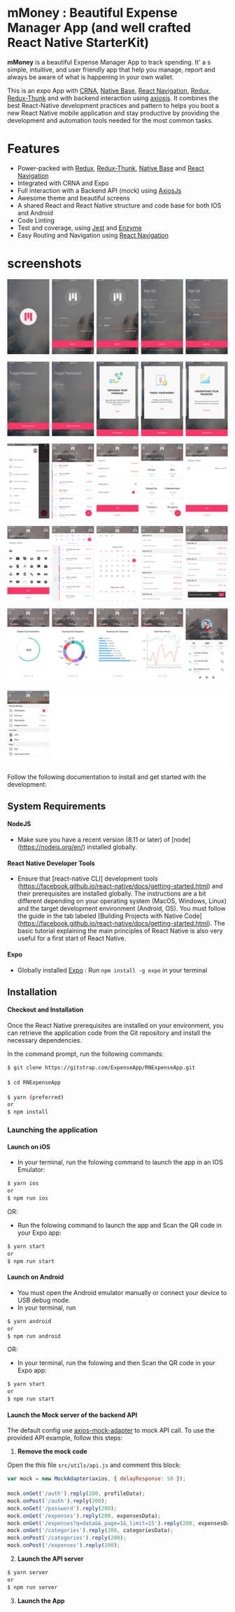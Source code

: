 
# mMoney : Beautiful Expense Manager App (and well crafted React Native StarterKit)

**mMoney** is a beautiful Expense Manager App to track spending. It' a s simple, intuitive, and user friendly app that help you manage, report and always be aware of what is happening in your own wallet.

This is an expo App with [CRNA](https://facebook.github.io/react-native/blog/2017/03/13/introducing-create-react-native-app), [Native Base](https://nativebase.io/), [React Navigation](https://reactnavigation.org/), [Redux](https://redux.js.org/), [Redux-Thunk](https://github.com/reduxjs/redux-thunk) and with backend interaction using [axiosjs](https://github.com/axios/axios). It combines the best React-Native development practices and pattern to helps you boot a new React Native mobile application and stay productive by providing the development and automation tools needed for the most common tasks.


# Features

* Power-packed with [Redux](https://redux.js.org/), [Redux-Thunk](https://github.com/reduxjs/redux-thunk), [Native Base](https://nativebase.io/) and [React Navigation](https://reactnavigation.org/)
* Integrated with CRNA and Expo
* Full interaction with a Backend API (mock) using [AxiosJs](https://github.com/axios/axios)
* Awesome theme and beautiful screens
* A shared React and React Native structure and code base for both IOS and Android
* Code Linting
* Test and coverage, using [Jest](https://facebook.github.io/jest/)  and [Enzyme](https://github.com/airbnb/enzyme)
* Easy Routing and Navigation using [React Navigation](https://reactnavigation.org/)

# screenshots
![screenshots](docs/img/screenshots/screenshot1.png "screenshot1")

![screenshots](docs/img/screenshots/screenshot2.png "screenshot2")

![screenshots](docs/img/screenshots/screenshot3.png "screenshot2")

![screenshots](docs/img/screenshots/screenshot4.png "screenshot2")

![screenshots](docs/img/screenshots/screenshot5.png "screenshot2")

![screenshots](docs/img/screenshots/screenshot6.png "screenshot2")


Follow the following documentation to install and get started with the development:


## System Requirements

#### NodeJS
* Make sure you have a recent version (8.11 or later) of [node] (https://nodejs.org/en/) installed globally.

#### React Native Developer Tools
* Ensure that [react-native CLI] development tools (https://facebook.github.io/react-native/docs/getting-started.html) and their prerequisites are installed globally.
The instructions are a bit different depending on your operating system (MacOS, Windows, Linux) and the target development environment (Android, OS).
You must follow the guide in the tab labeled [Building Projects with Native Code] (https://facebook.github.io/react-native/docs/getting-started.html). The basic tutorial explaining the main principles of React Native is also very useful for a first start of React Native.

#### Expo
 * Globally installed [Expo](https://expo.io/) : Run `npm install -g expo` in your terminal


## Installation

#### Checkout and Installation

Once the React Native prerequisites are installed on your environment, you can retrieve the application code from the Git repository and install the necessary dependencies.

In the command prompt, run the following commands:

```sh
$ git clone https://gitstrap.com/ExpenseApp/RNExpenseApp.git

$ cd RNExpenseApp

$ yarn (preferred)
or
$ npm install
```

### Launching the application

#### Launch on iOS

* In your terminal, run the folowing command to launch the app in an IOS Emulator:

```sh
$ yarn ios
or
$ npm run ios
```
OR:

* Run the folowing command to launch the app and Scan the QR code in your Expo app:

```sh
$ yarn start
or
$ npm run start
```

#### Launch on Android
* You must open the Android emulator manually or connect your device to USB debug mode.
* In your terminal, run

```sh
$ yarn android
or
$ npm run android
```

OR:

* In your terminal, run the folowing and then Scan the QR code in your Expo app:

```sh
$ yarn start
or
$ npm run start
```


#### Launch the Mock server of the backend API
The default config use [axios-mock-adapter](https://github.com/ctimmerm/axios-mock-adapter) to mock API call. To use the provided API example, follow this steps:

1. **Remove the mock code**

Open the this file `src/utils/api.js` and comment this block:

```javascript
var mock = new MockAdapter(axios, { delayResponse: 50 });

mock.onGet('/auth').reply(200, profileData);
mock.onPost('/auth').reply(200);
mock.onGet('/password').reply(200);
mock.onGet('/expenses').reply(200, expensesData);
mock.onGet('/expenses?q=data&&_page=1&_limit=15').reply(200, expensesData);
mock.onGet('/categories').reply(200, categoriesData);
mock.onPost('/categories').reply(200);
mock.onPost('/expenses').reply(200);
```

2. **Launch the API server**

```sh
$ yarn server
or
$ npm run server
```

3. **Launch the App**